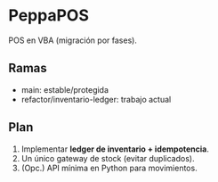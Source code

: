﻿# PeppaPOS
POS en VBA (migración por fases).

## Ramas
- main: estable/protegida
- refactor/inventario-ledger: trabajo actual

## Plan
1) Implementar **ledger de inventario + idempotencia**.
2) Un único gateway de stock (evitar duplicados).
3) (Opc.) API mínima en Python para movimientos.
